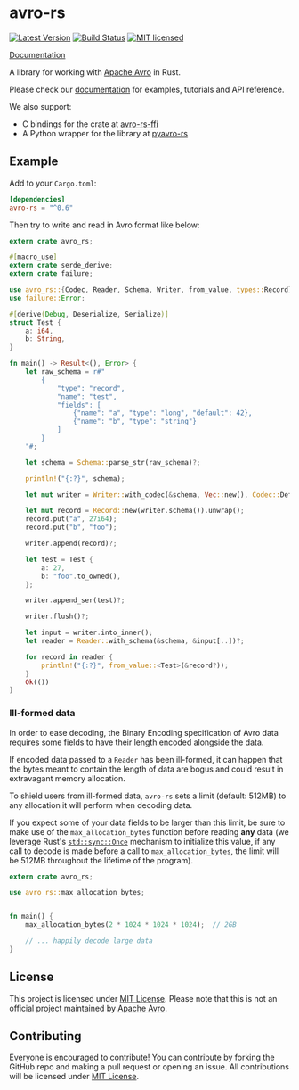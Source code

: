 # avro-rs

[![Latest Version](https://img.shields.io/crates/v/avro-rs.svg)](https://crates.io/crates/avro-rs)
[![Build Status](https://travis-ci.org/flavray/avro-rs.svg?branch=master)](https://travis-ci.org/flavray/avro-rs)
[![MIT licensed](https://img.shields.io/badge/license-MIT-blue.svg)](https://github.com/flavray/avro-rs/blob/master/LICENSE)

[Documentation](https://docs.rs/avro-rs)

A library for working with [Apache Avro](https://avro.apache.org/) in Rust.

Please check our [documentation](https://docs.rs/avro-rs) for examples, tutorials and API reference.

We also support:
* C bindings for the crate at [avro-rs-ffi](https://github.com/flavray/avro-rs-ffi)
* A Python wrapper for the library at [pyavro-rs](https://github.com/flavray/pyavro-rs)

## Example

Add to your `Cargo.toml`:

```toml
[dependencies]
avro-rs = "^0.6"
```

Then try to write and read in Avro format like below:

```rust
extern crate avro_rs;

#[macro_use]
extern crate serde_derive;
extern crate failure;

use avro_rs::{Codec, Reader, Schema, Writer, from_value, types::Record};
use failure::Error;

#[derive(Debug, Deserialize, Serialize)]
struct Test {
    a: i64,
    b: String,
}

fn main() -> Result<(), Error> {
    let raw_schema = r#"
        {
            "type": "record",
            "name": "test",
            "fields": [
                {"name": "a", "type": "long", "default": 42},
                {"name": "b", "type": "string"}
            ]
        }
    "#;

    let schema = Schema::parse_str(raw_schema)?;

    println!("{:?}", schema);

    let mut writer = Writer::with_codec(&schema, Vec::new(), Codec::Deflate);

    let mut record = Record::new(writer.schema()).unwrap();
    record.put("a", 27i64);
    record.put("b", "foo");

    writer.append(record)?;

    let test = Test {
        a: 27,
        b: "foo".to_owned(),
    };

    writer.append_ser(test)?;

    writer.flush()?;

    let input = writer.into_inner();
    let reader = Reader::with_schema(&schema, &input[..])?;

    for record in reader {
        println!("{:?}", from_value::<Test>(&record?));
    }
    Ok(())
}
```

### Ill-formed data

In order to ease decoding, the Binary Encoding specification of Avro data
requires some fields to have their length encoded alongside the data.

If encoded data passed to a `Reader` has been ill-formed, it can happen that
the bytes meant to contain the length of data are bogus and could result
in extravagant memory allocation.

To shield users from ill-formed data, `avro-rs` sets a limit (default: 512MB)
to any allocation it will perform when decoding data.

If you expect some of your data fields to be larger than this limit, be sure
to make use of the `max_allocation_bytes` function before reading **any** data
(we leverage Rust's [`std::sync::Once`](https://doc.rust-lang.org/std/sync/struct.Once.html) mechanism to initialize this value, if
any call to decode is made before a call to `max_allocation_bytes`, the limit
will be 512MB throughout the lifetime of the program).


```rust
extern crate avro_rs;

use avro_rs::max_allocation_bytes;


fn main() {
    max_allocation_bytes(2 * 1024 * 1024 * 1024);  // 2GB

    // ... happily decode large data
}

```

## License
This project is licensed under [MIT License](https://github.com/flavray/avro-rs/blob/master/LICENSE).
Please note that this is not an official project maintained by [Apache Avro](https://avro.apache.org/).

## Contributing
Everyone is encouraged to contribute! You can contribute by forking the GitHub repo and making a pull request or opening an issue.
All contributions will be licensed under [MIT License](https://github.com/flavray/avro-rs/blob/master/LICENSE).
